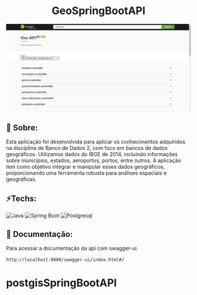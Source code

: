 <h1 align="center">GeoSpringBootAPI</h2>

<p align="center">
  <img src="./assets/img01.png" alt="doc-api-geo-spring" width="600px"/>
</p>

## 📌 Sobre:
Esta aplicação foi desenvolvida para aplicar os conhecimentos adquiridos na disciplina de Banco de Dados 2, com foco em bancos de dados geográficos. Utilizamos dados do IBGE de 2014, incluindo informações sobre municípios, estados, aeroportos, portos, entre outros. A aplicação tem como objetivo integrar e manipular esses dados geográficos, proporcionando uma ferramenta robusta para análises espaciais e geográficas.

## ⚡Techs:
![Java](https://img.shields.io/badge/Java-ED8B00?style=for-the-badge&logo=openjdk&logoColor=white)
![Spring Boot](https://img.shields.io/badge/Spring-6DB33F?style=for-the-badge&logo=spring&logoColor=white)
![Postgresql](https://img.shields.io/badge/PostgreSQL-316192?style=for-the-badge&logo=postgresql&logoColor=white)

## 📖 Documentação:
Para acessar a documentação da api com swagger-ui.
```
http://localhost:8080/swagger-ui/index.html#/
```
# postgisSpringBootAPI
